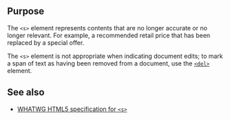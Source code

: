 ## Purpose

The `<s>` element represents contents that are no longer accurate or no longer relevant. For example, a recommended retail price that has been replaced by a special offer.

The `<s>` element is not appropriate when indicating document edits; to mark a span of text as having been removed from a document, use the [`<del>`](del) element.

## See also

* [WHATWG HTML5 specification for `<s>`](https://html.spec.whatwg.org/multipage/semantics.html#the-s-element)

